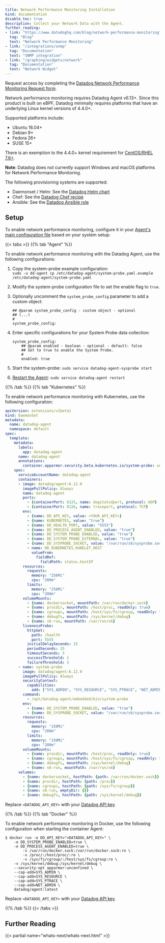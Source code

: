 ```yaml
---
title: Network Performance Monitoring Installation
kind: documentation
disable_toc: true
description: Collect your Network Data with the Agent.
further_reading:
- link: "https://www.datadoghq.com/blog/network-performance-monitoring"
  tag: "Blog"
  text: "Network Performance Monitoring"
- link: "/integrations/snmp"
  tag: "Documentation"
  text: "SNMP integration"
- link: "/graphing/widgets/network"
  tag: "Documentation"
  text: "Network Widget"
---
```


<div class="alert alert-warning">
Request access by completing the <a href="https://app.datadoghq.com/network/2019signup">Datadog Network Performance Monitoring Request form</a>.
</div>

Network performance monitoring requires Datadog Agent v6.13+. Since this product is built on eBPF, Datadog minimally requires platforms that have an underlying Linux kernel versions of 4.4.0+. 

Supported platforms include:

* Ubuntu 16.04+
* Debian 9+
* Fedora 26+
* SUSE 15+

There is an exemption to the 4.4.0+ kernel requirement for [CentOS/RHEL 7.6+][4]. 

**Note**: Datadog does not currently support Windows and macOS platforms for Network Performance Monitoring.

The following provisioning systems are supported:

* Daemonset / Helm: See the [Datadog Helm chart][1]
* Chef: See the [Datadog Chef recipe][2]
* Ansible: See the [Datadog Ansible role][5]

## Setup

To enable network performance monitoring, configure it in your [Agent's main configuration file][3] based on your system setup:

{{< tabs >}}
{{% tab "Agent" %}}

To enable network performance monitoring with the Datadog Agent, use the following configurations:

1. Copy the system-probe example configuration:<br>
`sudo -u dd-agent cp /etc/datadog-agent/system-probe.yaml.example /etc/datadog-agent/system-probe.yaml`
2. Modify the system-probe configuration file to set the enable flag to `true`.<br>

3. Optionally uncomment the `system_probe_config` parameter to add a custom object:
    ```
    ## @param system_probe_config - custom object - optional
    ## (...)
    #
    system_probe_config:
    ```

4. Enter specific configurations for your System Probe data collection:
    ```
    system_probe_config:
        ## @param enabled - boolean - optional - default: false
        ## Set to true to enable the System Probe.
        #
        enabled: true
    ```

5. Start the system-probe: `sudo service datadog-agent-sysprobe start`
6. [Restart the Agent][3]: `sudo service datadog-agent restart`

[1]: /agent/guide/agent-configuration-files/?tab=agentv6
[3]: https://docs.datadoghq.com/agent/guide/agent-commands/?tab=agentv6#restart-the-agent
{{% /tab %}}
{{% tab "Kubernetes" %}}

To enable network performance monitoring with Kubernetes, use the following configuration:

```yaml
apiVersion: extensions/v1beta1
kind: DaemonSet
metadata:
  name: datadog-agent
  namespace: default
spec:
  template:
    metadata:
      labels:
        app: datadog-agent
      name: datadog-agent
      annotations:
        container.apparmor.security.beta.kubernetes.io/system-probe: unconfined
    spec:
      serviceAccountName: datadog-agent
      containers:
      - image: datadog/agent:6.12.0
        imagePullPolicy: Always
        name: datadog-agent
        ports:
          - {containerPort: 8125, name: dogstatsdport, protocol: UDP}
          - {containerPort: 8126, name: traceport, protocol: TCP}
        env:
          - {name: DD_API_KEY, value: <YOUR_API_KEY>}
          - {name: KUBERNETES, value: "true"}
          - {name: DD_HEALTH_PORT, value: "5555"}
          - {name: DD_PROCESS_AGENT_ENABLED, value: "true"}
          - {name: DD_SYSTEM_PROBE_ENABLED, value: "true"}
          - {name: DD_SYSTEM_PROBE_EXTERNAL, value: "true"}
          - {name: DD_SYSPROBE_SOCKET, value: "/var/run/s6/sysprobe.sock"}
          - name: DD_KUBERNETES_KUBELET_HOST
            valueFrom:
              fieldRef:
                fieldPath: status.hostIP
        resources:
          requests:
            memory: "256Mi"
            cpu: "200m"
          limits:
            memory: "256Mi"
            cpu: "200m"
        volumeMounts:
          - {name: dockersocket, mountPath: /var/run/docker.sock}
          - {name: procdir, mountPath: /host/proc, readOnly: true}
          - {name: cgroups, mountPath: /host/sys/fs/cgroup, readOnly: true}
          - {name: debugfs, mountPath: /sys/kernel/debug}
          - {name: s6-run, mountPath: /var/run/s6}
        livenessProbe:
          httpGet:
            path: /health
            port: 5555
          initialDelaySeconds: 15
          periodSeconds: 15
          timeoutSeconds: 5
          successThreshold: 1
          failureThreshold: 3
      - name: system-probe
        image: datadog/agent:6.12.0
        imagePullPolicy: Always
        securityContext:
          capabilities:
            add: ["SYS_ADMIN", "SYS_RESOURCE", "SYS_PTRACE", "NET_ADMIN"]
        command:
          - /opt/datadog-agent/embedded/bin/system-probe
        env:
          - {name: DD_SYSTEM_PROBE_ENABLED, value: "true"}
          - {name: DD_SYSPROBE_SOCKET, value: "/var/run/s6/sysprobe.sock"}
        resources:
          requests:
            memory: "150Mi"
            cpu: "200m"
          limits:
            memory: "150Mi"
            cpu: "200m"
        volumeMounts:
          - {name: procdir, mountPath: /host/proc, readOnly: true}
          - {name: cgroups, mountPath: /host/sys/fs/cgroup, readOnly: true}
          - {name: debugfs, mountPath: /sys/kernel/debug}
          - {name: s6-run, mountPath: /var/run/s6}
      volumes:
        - {name: dockersocket, hostPath: {path: /var/run/docker.sock}}
        - {name: procdir, hostPath: {path: /proc}}
        - {name: cgroups, hostPath: {path: /sys/fs/cgroup}}
        - {name: s6-run, emptyDir: {}}
        - {name: debugfs, hostPath: {path: /sys/kernel/debug}}
```

Replace `<DATADOG_API_KEY>` with your [Datadog API key][1].

[1]: https://app.datadoghq.com/account/settings#api
{{% /tab %}}
{{% tab "Docker" %}}

To enable network performance monitoring in Docker, use the following configuration when starting the container Agent:

```
$ docker run -e DD_API_KEY="<DATADOG_API_KEY>" \
	-e DD_SYSTEM_PROBE_ENABLED=true \
	-e DD_PROCESS_AGENT_ENABLED=true \
        -v /var/run/docker.sock:/var/run/docker.sock:ro \
        -v /proc/:/host/proc/:ro \
        -v /sys/fs/cgroup/:/host/sys/fs/cgroup:ro \
	-v /sys/kernel/debug:/sys/kernel/debug \
	--security-opt apparmor:unconfined \
	--cap-add=SYS_ADMIN \
	--cap-add=SYS_RESOURCE \
	--cap-add=SYS_PTRACE \
	--cap-add=NET_ADMIN \
	datadog/agent:latest
  ```

Replace `<DATADOG_API_KEY>` with your [Datadog API key][1].

[1]: https://app.datadoghq.com/account/settings#api
{{% /tab %}}
{{< /tabs >}}

## Further Reading

{{< partial name="whats-next/whats-next.html" >}}

[1]: https://github.com/helm/charts/blob/master/stable/datadog/README.md#enabling-system-probe-collection
[2]: https://github.com/DataDog/chef-datadog
[3]: /agent/guide/agent-configuration-files/?tab=agentv6#agent-main-configuration-file
[4]: https://www.redhat.com/en/blog/introduction-ebpf-red-hat-enterprise-linux-7
[5]: https://github.com/DataDog/ansible-datadog/blob/master/README.md#system-probe 
